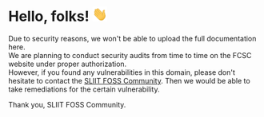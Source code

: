 # Hello, folks! <img src="https://github.com/ShehanSanjula/ShehanSanjula/blob/main/wave.gif" width="30px">

Due to security reasons, we won't be able to upload the full documentation here.
<br/> We are planning to conduct security audits from time to time on the FCSC website under proper authorization.
<br/> However, if you found any vulnerabilities in this domain, please don't hesitate to contact the [SLIIT FOSS Community](https://github.com/sliit-foss). Then we would be able to take remediations for the certain vulnerability.

Thank you,
SLIIT FOSS Community.
